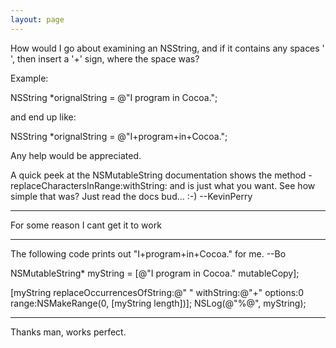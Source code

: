```yaml
---
layout: page
---
```


How would I go about examining an NSString, and if it contains any spaces ' ', then insert a '+' sign, where the space was?

Example:

    
NSString *orignalString = @"I program in Cocoa.";

and end up like:

NSString *orignalString = @"I+program+in+Cocoa.";


Any help would be appreciated.


A quick peek at the NSMutableString documentation shows the method -replaceCharactersInRange:withString: and is just what you want. See how simple that was? Just read the docs bud... :-) --KevinPerry

----

For some reason I cant get it to work

----

The following code prints out "I+program+in+Cocoa." for me. --Bo
    
NSMutableString* myString = [@"I program in Cocoa." mutableCopy];

[myString replaceOccurrencesOfString:@" " withString:@"+" options:0 range:NSMakeRange(0, [myString length])];
NSLog(@"%@", myString);


----

Thanks man, works perfect.
